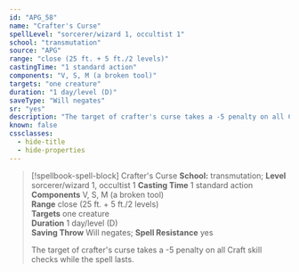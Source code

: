 ```yaml
---
id: "APG_58"
name: "Crafter's Curse"
spellLevel: "sorcerer/wizard 1, occultist 1"
school: "transmutation"
source: "APG"
range: "close (25 ft. + 5 ft./2 levels)"
castingTime: "1 standard action"
components: "V, S, M (a broken tool)"
targets: "one creature"
duration: "1 day/level (D)"
saveType: "Will negates"
sr: "yes"
description: "The target of crafter's curse takes a -5 penalty on all Craft skill checks while the spell lasts."
known: false
cssclasses:
  - hide-title
  - hide-properties
---
```


> [!spellbook-spell-block] Crafter's Curse
> **School:** transmutation; **Level** sorcerer/wizard 1, occultist 1
> **Casting Time** 1 standard action  
> **Components** V, S, M (a broken tool)  
> **Range** close (25 ft. + 5 ft./2 levels)  
> **Targets** one creature  
> **Duration** 1 day/level (D)  
> **Saving Throw** Will negates; **Spell Resistance** yes
> 
> The target of crafter's curse takes a -5 penalty on all Craft skill checks while the spell lasts.